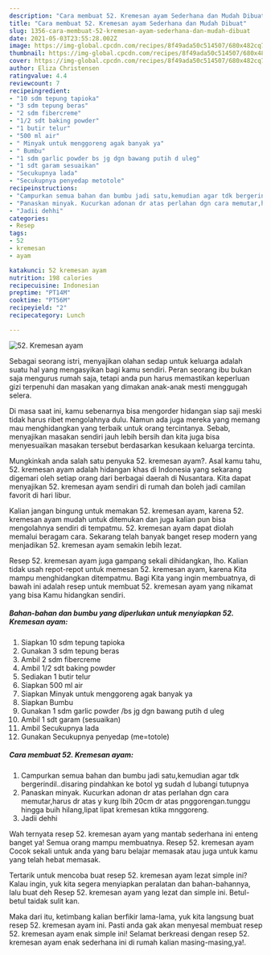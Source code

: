 ```yaml
---
description: "Cara membuat 52. Kremesan ayam Sederhana dan Mudah Dibuat"
title: "Cara membuat 52. Kremesan ayam Sederhana dan Mudah Dibuat"
slug: 1356-cara-membuat-52-kremesan-ayam-sederhana-dan-mudah-dibuat
date: 2021-05-03T23:55:28.002Z
image: https://img-global.cpcdn.com/recipes/8f49ada50c514507/680x482cq70/52-kremesan-ayam-foto-resep-utama.jpg
thumbnail: https://img-global.cpcdn.com/recipes/8f49ada50c514507/680x482cq70/52-kremesan-ayam-foto-resep-utama.jpg
cover: https://img-global.cpcdn.com/recipes/8f49ada50c514507/680x482cq70/52-kremesan-ayam-foto-resep-utama.jpg
author: Eliza Christensen
ratingvalue: 4.4
reviewcount: 7
recipeingredient:
- "10 sdm tepung tapioka"
- "3 sdm tepung beras"
- "2 sdm fibercreme"
- "1/2 sdt baking powder"
- "1 butir telur"
- "500 ml air"
- " Minyak untuk menggoreng agak banyak ya"
- " Bumbu"
- "1 sdm garlic powder bs jg dgn bawang putih d uleg"
- "1 sdt garam sesuaikan"
- "Secukupnya lada"
- "Secukupnya penyedap metotole"
recipeinstructions:
- "Campurkan semua bahan dan bumbu jadi satu,kemudian agar tdk bergerindil..disaring pindahkan ke botol yg sudah d lubangi tutupnya"
- "Panaskan minyak. Kucurkan adonan dr atas perlahan dgn cara memutar,harus dr atas y kurg lbih 20cm dr atas pnggorengan.tunggu hingga buih hilang,lipat lipat kremesan ktika mnggoreng."
- "Jadii dehhi"
categories:
- Resep
tags:
- 52
- kremesan
- ayam

katakunci: 52 kremesan ayam 
nutrition: 198 calories
recipecuisine: Indonesian
preptime: "PT14M"
cooktime: "PT56M"
recipeyield: "2"
recipecategory: Lunch

---
```



![52. Kremesan ayam](https://img-global.cpcdn.com/recipes/8f49ada50c514507/680x482cq70/52-kremesan-ayam-foto-resep-utama.jpg)

Sebagai seorang istri, menyajikan olahan sedap untuk keluarga adalah suatu hal yang mengasyikan bagi kamu sendiri. Peran seorang ibu bukan saja mengurus rumah saja, tetapi anda pun harus memastikan keperluan gizi terpenuhi dan masakan yang dimakan anak-anak mesti menggugah selera.

Di masa  saat ini, kamu sebenarnya bisa mengorder hidangan siap saji meski tidak harus ribet mengolahnya dulu. Namun ada juga mereka yang memang mau menghidangkan yang terbaik untuk orang tercintanya. Sebab, menyajikan masakan sendiri jauh lebih bersih dan kita juga bisa menyesuaikan masakan tersebut berdasarkan kesukaan keluarga tercinta. 



Mungkinkah anda salah satu penyuka 52. kremesan ayam?. Asal kamu tahu, 52. kremesan ayam adalah hidangan khas di Indonesia yang sekarang digemari oleh setiap orang dari berbagai daerah di Nusantara. Kita dapat menyajikan 52. kremesan ayam sendiri di rumah dan boleh jadi camilan favorit di hari libur.

Kalian jangan bingung untuk memakan 52. kremesan ayam, karena 52. kremesan ayam mudah untuk ditemukan dan juga kalian pun bisa mengolahnya sendiri di tempatmu. 52. kremesan ayam dapat diolah memalui beragam cara. Sekarang telah banyak banget resep modern yang menjadikan 52. kremesan ayam semakin lebih lezat.

Resep 52. kremesan ayam juga gampang sekali dihidangkan, lho. Kalian tidak usah repot-repot untuk memesan 52. kremesan ayam, karena Kita mampu menghidangkan ditempatmu. Bagi Kita yang ingin membuatnya, di bawah ini adalah resep untuk membuat 52. kremesan ayam yang nikamat yang bisa Kamu hidangkan sendiri.

<!--inarticleads1-->

##### Bahan-bahan dan bumbu yang diperlukan untuk menyiapkan 52. Kremesan ayam:

1. Siapkan 10 sdm tepung tapioka
1. Gunakan 3 sdm tepung beras
1. Ambil 2 sdm fibercreme
1. Ambil 1/2 sdt baking powder
1. Sediakan 1 butir telur
1. Siapkan 500 ml air
1. Siapkan  Minyak untuk menggoreng agak banyak ya
1. Siapkan  Bumbu
1. Gunakan 1 sdm garlic powder /bs jg dgn bawang putih d uleg
1. Ambil 1 sdt garam (sesuaikan)
1. Ambil Secukupnya lada
1. Gunakan Secukupnya penyedap (me=totole)




<!--inarticleads2-->

##### Cara membuat 52. Kremesan ayam:

1. Campurkan semua bahan dan bumbu jadi satu,kemudian agar tdk bergerindil..disaring pindahkan ke botol yg sudah d lubangi tutupnya
1. Panaskan minyak. Kucurkan adonan dr atas perlahan dgn cara memutar,harus dr atas y kurg lbih 20cm dr atas pnggorengan.tunggu hingga buih hilang,lipat lipat kremesan ktika mnggoreng.
1. Jadii dehhi




Wah ternyata resep 52. kremesan ayam yang mantab sederhana ini enteng banget ya! Semua orang mampu membuatnya. Resep 52. kremesan ayam Cocok sekali untuk anda yang baru belajar memasak atau juga untuk kamu yang telah hebat memasak.

Tertarik untuk mencoba buat resep 52. kremesan ayam lezat simple ini? Kalau ingin, yuk kita segera menyiapkan peralatan dan bahan-bahannya, lalu buat deh Resep 52. kremesan ayam yang lezat dan simple ini. Betul-betul taidak sulit kan. 

Maka dari itu, ketimbang kalian berfikir lama-lama, yuk kita langsung buat resep 52. kremesan ayam ini. Pasti anda gak akan menyesal membuat resep 52. kremesan ayam enak simple ini! Selamat berkreasi dengan resep 52. kremesan ayam enak sederhana ini di rumah kalian masing-masing,ya!.

